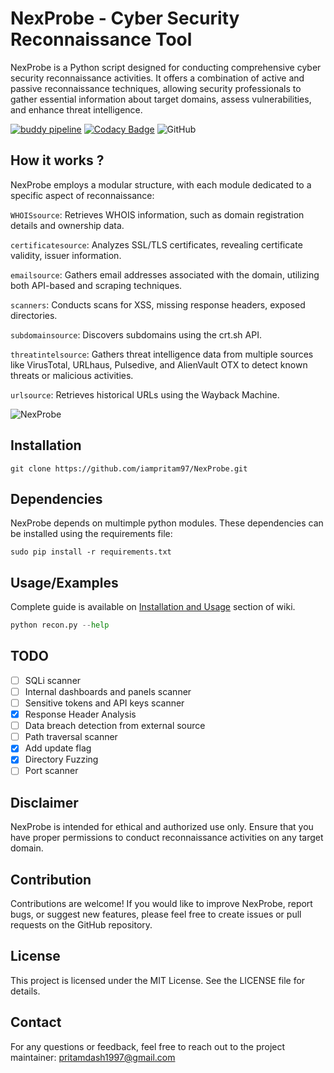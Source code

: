 
# NexProbe - Cyber Security Reconnaissance Tool
NexProbe is a Python script designed for conducting comprehensive cyber security reconnaissance activities. It offers a combination of active and passive reconnaissance techniques, allowing security professionals to gather essential information about target domains, assess vulnerabilities, and enhance threat intelligence.

[![buddy pipeline](https://eu.buddy.works/pritamdash1997/reconnaissance/pipelines/pipeline/188907/badge.svg?token=af23a265f9111de814a61a0e9a8fa8894c6e8038781a617ffb07e4f3867f608c "buddy pipeline")](https://eu.buddy.works/pritamdash1997/reconnaissance/pipelines/pipeline/188907)
[![Codacy Badge](https://app.codacy.com/project/badge/Grade/b6ccb708ea0d4d3eb9978185b0dfd9f9)](https://app.codacy.com/gh/iampritam97/NexProbe/dashboard?utm_source=gh&utm_medium=referral&utm_content=&utm_campaign=Badge_grade)
![GitHub](https://img.shields.io/github/license/iampritam97/NexProbe)

## How it works ?
NexProbe employs a modular structure, with each module dedicated to a specific aspect of reconnaissance:

`WHOISsource`: Retrieves WHOIS information, such as domain registration details and ownership data.

`certificatesource`: Analyzes SSL/TLS certificates, revealing certificate validity, issuer information.

`emailsource`: Gathers email addresses associated with the domain, utilizing both API-based and scraping techniques.

`scanners`: Conducts scans for XSS, missing response headers, exposed directories.

`subdomainsource`: Discovers subdomains using the crt.sh API.

`threatintelsource`: Gathers threat intelligence data from multiple sources like VirusTotal, URLhaus, Pulsedive, and AlienVault OTX to detect known threats or malicious activities.

`urlsource`: Retrieves historical URLs using the Wayback Machine.

![NexProbe](https://test.tthreat.com/NexProbe.png)

## Installation
```
git clone https://github.com/iampritam97/NexProbe.git
```

## Dependencies
NexProbe depends on multimple python modules. These dependencies can be installed using the requirements file:
```
sudo pip install -r requirements.txt
```

## Usage/Examples
Complete guide is available on [Installation and Usage](https://github.com/iampritam97/NexProbe/wiki/Installation-and-Usage) section of wiki.  
```python
python recon.py --help
```

## TODO
- [ ] SQLi scanner
- [ ] Internal dashboards and panels scanner
- [ ] Sensitive tokens and API keys scanner
- [x] Response Header Analysis
- [ ] Data breach detection from external source
- [ ] Path traversal scanner
- [x] Add update flag
- [x] Directory Fuzzing
- [ ] Port scanner

## Disclaimer
NexProbe is intended for ethical and authorized use only. Ensure that you have proper permissions to conduct reconnaissance activities on any target domain.

## Contribution
Contributions are welcome! If you would like to improve NexProbe, report bugs, or suggest new features, please feel free to create issues or pull requests on the GitHub repository.

## License
This project is licensed under the MIT License. See the LICENSE file for details.

## Contact
For any questions or feedback, feel free to reach out to the project maintainer: pritamdash1997@gmail.com



